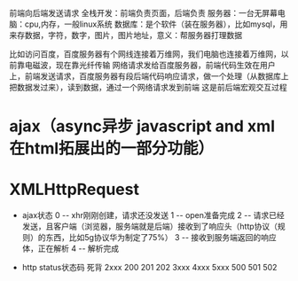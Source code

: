 前端向后端发送请求
全栈开发：前端负责页面，后端负责
服务器：一台无屏幕电脑：cpu,内存，一般linux系统
数据库：是个软件（装在服务器），比如mysql，用来存数据，字符，数字，图片，图片地址，意义：帮服务器打理数据

比如访问百度，百度服务器有个网线连接着万维网，我们电脑也连接着万维网，以前靠电磁波，现在靠光纤传输
网络请求发给百度服务器，前端代码生效在用户上，前端发送请求，百度服务器有段后端代码响应请求，做一个处理（从数据库上把数据发过来），读到数据，通过一个网络请求发到前端
这是前后端宏观交互过程

# ajax（async异步 javascript and xml在html拓展出的一部分功能）


# XMLHttpRequest
- ajax状态
0 -- xhr刚刚创建，请求还没发送
1 -- open准备完成
2 -- 请求已经发送，且客户端（浏览器，服务端就是后端）接收到了响应头（http协议（规则）的东西，比如5g协议华为制定了75%）
3 -- 接收到服务端返回的响应体，正在解析
4 -- 解析完成

- http status状态码
死背
2xxx 200 201 202
3xxx
4xxx
5xxx 500 501 502

